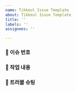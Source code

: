 ```yaml
---
name: Tikkeul Issue Template
about: Tikkeul Issue Template
title: ''
labels: ''
assignees: ''

---
```


### 🔗 이슈 번호

### 📝 작업 내용

### 🚀 트러블 슈팅
